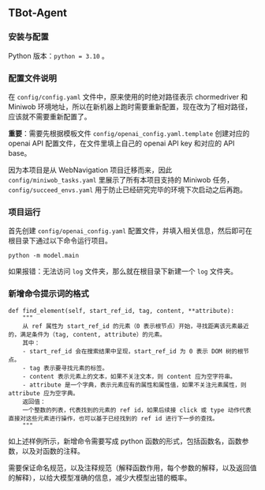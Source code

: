 ## TBot-Agent

### 安装与配置

Python 版本：`python = 3.10` 。

### 配置文件说明

在 `config/config.yaml` 文件中，原来使用的时绝对路径表示 chormedriver 和 Miniwob 环境地址，所以在新机器上跑时需要重新配置，现在改为了相对路径，应该就不需要重新配置了。

**重要**：需要先根据模板文件 `config/openai_config.yaml.template` 创建对应的 openai API 配置文件，在文件里填上自己的 openai API key 和对应的 API base。

因为本项目是从 WebNavigation 项目迁移而来，因此 `config/miniwob_tasks.yaml` 里展示了所有本项目支持的 Miniwob 任务，`config/succeed_envs.yaml` 用于防止已经研究完毕的环境下次启动之后再跑。

### 项目运行

首先创建 `config/openai_config.yaml` 配置文件，并填入相关信息，然后即可在根目录下通过以下命令运行项目。

```
python -m model.main
```

如果报错：无法访问 `log` 文件夹，那么就在根目录下新建一个 `log` 文件夹。

### 新增命令提示词的格式

```
def find_element(self, start_ref_id, tag, content, **attribute):
    """
    从 ref 属性为 start_ref_id 的元素（0 表示根节点）开始，寻找距离该元素最近的，满足条件为（tag, content, attribute）的元素。
    其中：
    - start_ref_id 会在搜索结果中呈现，start_ref_id 为 0 表示 DOM 树的根节点。
    - tag 表示要寻找元素的标签。
    - content 表示元素上的文本，如果不关注文本，则 content 应为空字符串。
    - attribute 是一个字典，表示元素应有的属性和属性值，如果不关注元素属性，则 attribute 应为空字典。
    返回值：
    一个整数的列表，代表找到的元素的 ref id，如果后续接 click 或 type 动作代表直接对这些元素进行操作，也可以基于已经找到的 ref id 进行下一步的查找。
    """
```

如上述样例所示，新增命令需要写成 python 函数的形式，包括函数名，函数参数，以及对函数的注释。

需要保证命名规范，以及注释规范（解释函数作用，每个参数的解释，以及返回值的解释），以给大模型准确的信息，减少大模型出错的概率。